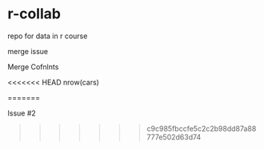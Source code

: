 # r-collab
repo for data in r course


merge issue

Merge Cofnlnts


<<<<<<< HEAD
nrow(cars)



=======

Issue #2
>>>>>>> c9c985fbccfe5c2c2b98dd87a88777e502d63d74
